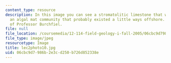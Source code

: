 ```yaml
---
content_type: resource
description: In this image you can see a stromatolitic limestone that would represent
  an algal mat community that probably existed a little ways offshore. Image courtesy
  of Professor Burchfiel.
file: null
file_location: /coursemedia/12-114-field-geology-i-fall-2005/06cbc9d7986b2e3cd250b726d852338e_lec2photo10.jpg
file_type: image/jpeg
resourcetype: Image
title: lec2photo10.jpg
uid: 06cbc9d7-986b-2e3c-d250-b726d852338e
---
```

